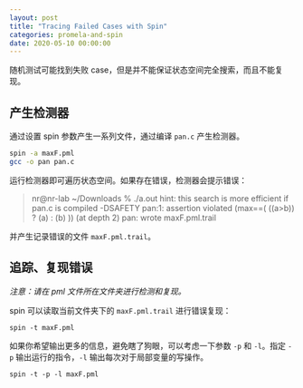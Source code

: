 ```yaml
---
layout: post
title: "Tracing Failed Cases with Spin"
categories: promela-and-spin
date: 2020-05-10 00:00:00
---
```


随机测试可能找到失败 case，但是并不能保证状态空间完全搜索，而且不能复现。

## 产生检测器

通过设置 spin 参数产生一系列文件，通过编译 `pan.c` 产生检测器。
```bash
spin -a maxF.pml
gcc -o pan pan.c
```

运行检测器即可遍历状态空间。如果存在错误，检测器会提示错误：

>nr@nr-lab ~/Downloads % ./a.out 
>hint: this search is more efficient if pan.c is compiled -DSAFETY
>pan:1: assertion violated (max==( ((a>b)) ? (a) : (b) )) (at depth 2)
>pan: wrote maxF.pml.trail

并产生记录错误的文件 `maxF.pml.trail`。

## 追踪、复现错误

*注意：请在 pml 文件所在文件夹进行检测和复现。*

spin 可以读取当前文件夹下的 `maxF.pml.trail` 进行错误复现：
```
spin -t maxF.pml
```

如果你希望输出更多的信息，避免瞎了狗眼，可以考虑一下参数 `-p` 和 `-l`。指定 `-p` 输出运行的指令，`-l` 输出每次对于局部变量的写操作。
```
spin -t -p -l maxF.pml
```